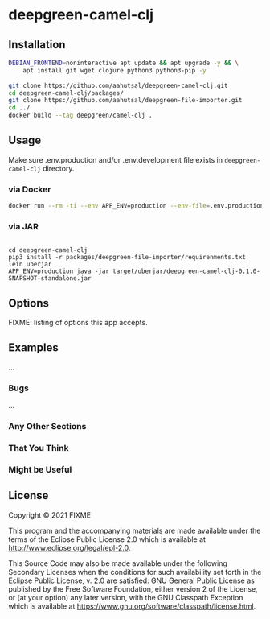 

# deepgreen-camel-clj

## Installation
```sh
DEBIAN_FRONTEND=noninteractive apt update && apt upgrade -y && \
    apt install git wget clojure python3 python3-pip -y
    
git clone https://github.com/aahutsal/deepgreen-camel-clj.git
cd deepgreen-camel-clj/packages/
git clone https://github.com/aahutsal/deepgreen-file-importer.git
cd ../
docker build --tag deepgreen/camel-clj .
```


## Usage
Make sure .env.production and/or .env.development file exists in `deepgreen-camel-clj` directory.

### via Docker
```sh
docker run --rm -ti --env APP_ENV=production --env-file=.env.production --restart=always deepgreen/camel-clj
```

### via JAR
```

cd deepgreen-camel-clj
pip3 install -r packages/deepgreen-file-importer/requirenments.txt
lein uberjar
APP_ENV=production java -jar target/uberjar/deepgreen-camel-clj-0.1.0-SNAPSHOT-standalone.jar
```
## Options

FIXME: listing of options this app accepts.

## Examples

...

### Bugs

...

### Any Other Sections
### That You Think
### Might be Useful

## License

Copyright © 2021 FIXME

This program and the accompanying materials are made available under the
terms of the Eclipse Public License 2.0 which is available at
http://www.eclipse.org/legal/epl-2.0.

This Source Code may also be made available under the following Secondary
Licenses when the conditions for such availability set forth in the Eclipse
Public License, v. 2.0 are satisfied: GNU General Public License as published by
the Free Software Foundation, either version 2 of the License, or (at your
option) any later version, with the GNU Classpath Exception which is available
at https://www.gnu.org/software/classpath/license.html.
